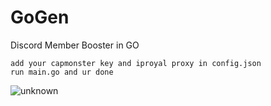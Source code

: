 
# GoGen
Discord Member Booster in GO

```
add your capmonster key and iproyal proxy in config.json
run main.go and ur done
```

![unknown](https://user-images.githubusercontent.com/110062350/196701250-16c21a34-8480-47a8-a5f5-57b4af00ef23.png)

